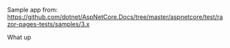 Sample app from: https://github.com/dotnet/AspNetCore.Docs/tree/master/aspnetcore/test/razor-pages-tests/samples/3.x

What up
